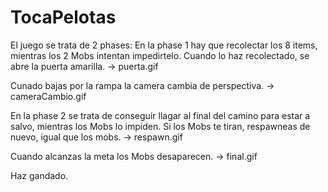 # TocaPelotas

El juego se trata de 2 phases:
En la phase 1 hay que recolectar los 8 items, mientras los 2 Mobs intentan impedirtelo.
Cuando lo haz recolectado, se abre la puerta amarilla.
-> puerta.gif

Cunado bajas por la rampa la camera cambia de perspectiva.
-> cameraCambio.gif

En la phase 2 se trata de conseguir llagar al final del camino para estar a salvo, mientras los Mobs lo impiden.
Si los Mobs te tiran, respawneas de nuevo, igual que los mobs.
-> respawn.gif

Cuando alcanzas la meta los Mobs desaparecen.
-> final.gif

Haz gandado.
